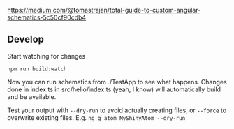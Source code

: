 https://medium.com/@tomastrajan/total-guide-to-custom-angular-schematics-5c50cf90cdb4


## Develop

Start watching for changes

`npm run build:watch`

Now you can run schematics from ./TestApp to see what happens. Changes done in index.ts in src/hello/index.ts (yeah, I know) will automatically build and be available.

Test your output with `--dry-run` to avoid actually creating files, or `--force` to overwrite existing files. E.g. `ng g atom MyShinyAtom --dry-run`
